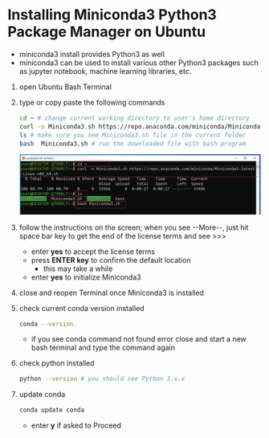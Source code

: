 # Installing Miniconda3 Python3 Package Manager on Ubuntu

- miniconda3 install provides Python3 as well
- miniconda3 can be used to install various other Python3 packages such as jupyter notebook, machine learning libraries, etc.

1. open Ubuntu Bash Terminal
2. type or copy paste the following commands

    ```bash
    cd ~ # change current working directory to user's home directory
    curl -o Miniconda3.sh https://repo.anaconda.com/miniconda/Miniconda3-latest-Linux-x86_64.sh 
    ls # make sure you see Miniconda3.sh file in the current folder
    bash  Miniconda3.sh # run the downloaded file with bash program
    ```

    ![Minicodna Install](Miniconda-Install.png)

3. follow the instructions on the screen; when you see --More--, just hit space bar key to get the end of the license terms and see >>>
    - enter **yes** to accept the license terms
    - press **ENTER key** to confirm the default location
        - this may take a while
    - enter **yes** to initialize Miniconda3

4. close and reopen Terminal once Miniconda3 is installed
5. check current conda version installed

    ```bash
    conda --version
    ```

    - if you see conda command not found error close and start a new bash terminal and type the command again

6. check python installed

    ```bash
    python --version # you should see Python 3.x.x
    ```

7. update conda

    ```bash
    conda update conda
    ```

    - enter **y** if asked to Proceed